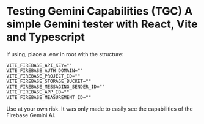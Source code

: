 # Testing Gemini Capabilities (TGC) A simple Gemini tester with React, Vite and Typescript

If using, place a .env in root with the structure:
```
VITE_FIREBASE_API_KEY=""
VITE_FIREBASE_AUTH_DOMAIN=""
VITE_FIREBASE_PROJECT_ID=""
VITE_FIREBASE_STORAGE_BUCKET=""
VITE_FIREBASE_MESSAGING_SENDER_ID=""
VITE_FIREBASE_APP_ID=""
VITE_FIREBASE_MEASUREMENT_ID=""
```

Use at your own risk. It was only made to easily see the capabilities of the Firebase Gemini AI.